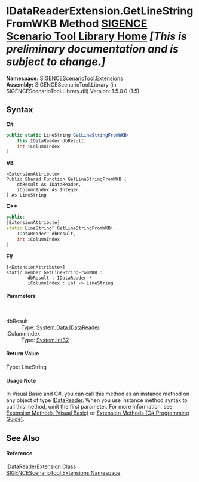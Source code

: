 # IDataReaderExtension.GetLineStringFromWKB Method <a href="https://github.com/ObiWanLansi/SIGENCE-Scenario-Tool">SIGENCE Scenario Tool Library Home</a> _**\[This is preliminary documentation and is subject to change.\]**_



**Namespace:**&nbsp;<a href="f2af11f5-ae9d-3dcc-a4a9-ba07a037925f.md">SIGENCEScenarioTool.Extensions</a><br />**Assembly:**&nbsp;SIGENCEScenarioTool.Library (in SIGENCEScenarioTool.Library.dll) Version: 1.5.0.0 (1.5)

## Syntax

**C#**<br />
``` C#
public static LineString GetLineStringFromWKB(
	this IDataReader dbResult,
	int iColumnIndex
)
```

**VB**<br />
``` VB
<ExtensionAttribute>
Public Shared Function GetLineStringFromWKB ( 
	dbResult As IDataReader,
	iColumnIndex As Integer
) As LineString
```

**C++**<br />
``` C++
public:
[ExtensionAttribute]
static LineString^ GetLineStringFromWKB(
	IDataReader^ dbResult, 
	int iColumnIndex
)
```

**F#**<br />
``` F#
[<ExtensionAttribute>]
static member GetLineStringFromWKB : 
        dbResult : IDataReader * 
        iColumnIndex : int -> LineString 

```


#### Parameters
&nbsp;<dl><dt>dbResult</dt><dd>Type: <a href="http://msdn2.microsoft.com/en-us/library/sh674a6a" target="_blank">System.Data.IDataReader</a><br /></dd><dt>iColumnIndex</dt><dd>Type: <a href="http://msdn2.microsoft.com/en-us/library/td2s409d" target="_blank">System.Int32</a><br /></dd></dl>

#### Return Value
Type: LineString<br />

#### Usage Note
In Visual Basic and C#, you can call this method as an instance method on any object of type <a href="http://msdn2.microsoft.com/en-us/library/sh674a6a" target="_blank">IDataReader</a>. When you use instance method syntax to call this method, omit the first parameter. For more information, see <a href="http://msdn.microsoft.com/en-us/library/bb384936.aspx">Extension Methods (Visual Basic)</a> or <a href="http://msdn.microsoft.com/en-us/library/bb383977.aspx">Extension Methods (C# Programming Guide)</a>.

## See Also


#### Reference
<a href="bff4e8f3-6f4b-e3ce-56fe-f4a77dffa628.md">IDataReaderExtension Class</a><br /><a href="f2af11f5-ae9d-3dcc-a4a9-ba07a037925f.md">SIGENCEScenarioTool.Extensions Namespace</a><br />